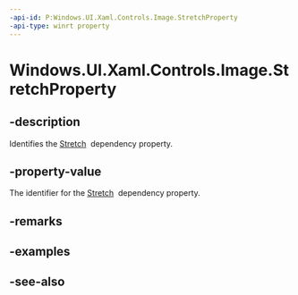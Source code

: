 ```yaml
---
-api-id: P:Windows.UI.Xaml.Controls.Image.StretchProperty
-api-type: winrt property
---
```


<!-- Property syntax
public Windows.UI.Xaml.DependencyProperty StretchProperty { get; }
-->

# Windows.UI.Xaml.Controls.Image.StretchProperty

## -description
Identifies the [Stretch](image_stretch.md)  dependency property.



## -property-value
The identifier for the [Stretch](image_stretch.md)  dependency property.

## -remarks

## -examples

## -see-also
